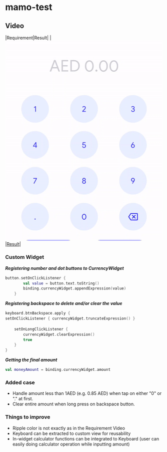 # mamo-test

## Video
|Requirement|Result|
|![Requirement video](requirement_video.gif)|[Result](result_video.gif)|


### Custom Widget
***Registering number and dot buttons to CurrencyWidget***
```kotlin
button.setOnClickListener {
        val value = button.text.toString()
        binding.currencyWidget.appendExpression(value)
    }
```

***Registering backspace to delete and/or clear the value***
```kotlin
keyboard.btnBackspace.apply {
setOnClickListener { currencyWidget.truncateExpression() }

    setOnLongClickListener {
        currencyWidget.clearExpression()
        true
    }
}
```

***Getting the final amount***
```kotlin
val moneyAmount = binding.currencyWidget.amount
```

### Added case
* Handle amount less than 1AED (e.g. 0.85 AED) when tap on either "0" or "." at first.
* Clear entire amount when long press on backspace button.

### Things to improve
* Ripple color is not exactly as in the Requirement Video
* Keyboard can be extracted to custom view for reusability 
* In-widget calculator functions can be integrated to Keyboard (user can easily doing calculator operation while inputting amount)



